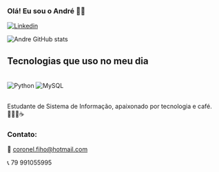 
### Olá! Eu sou o André ✌🏻

[![Linkedin](https://img.shields.io/badge/LinkedIn-0077B5?style=for-the-badge&logo=linkedin&logoColor=white)](www.linkedin.com/in/andrecoronell)

![Andre GitHub stats](https://github-readme-stats.vercel.app/api?username=aclfilho&show_icons=true&theme=dracula)



## Tecnologias que uso no meu dia


<div style="display: inline_block"><br/>
    <img align='center' alt="Python" src="https://img.shields.io/badge/Python-3776AB?style=for-the-badge&logo=python&logoColor=white">
    <img align='center' alt="MySQL" src="https://img.shields.io/badge/MySQL-005C84?style=for-the-badge&logo=mysql&logoColor=white">
    
</div><br/>

Estudante de Sistema de Informação, apaixonado por tecnologia e café. 👨🏻‍💻☕


### Contato:
📧 coronel.fiho@hotmail.com

📞 79 991055995